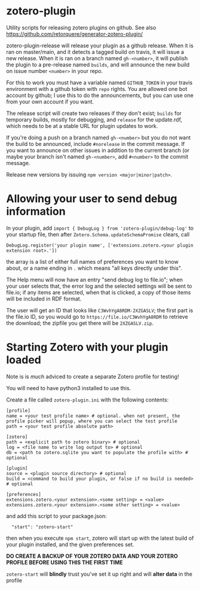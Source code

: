 # zotero-plugin

Utility scripts for releasing zotero plugins on github. See also https://github.com/retorquere/generator-zotero-plugin/

zotero-plugin-release will release your plugin as a github release.
When it is ran on master/main, and it detects a tagged build on travis,
it will issue a new release. When it is ran on a branch named
`gh-<number>`, it will publish the plugin to a pre-release named
`builds`, and will announce the new build on issue number `<number>`
in your repo.

For this to work you must have a variable named `GITHUB_TOKEN` in
your travis environment with a github token with `repo` rights. You
are allowed one bot account by github; I use this to do the
announcements, but you can use one from your own account if you
want.

The release script will create two releases if they don't exist;
`builds` for temporary builds, mostly for debugging, and `release`
for the update.rdf, which needs to be at a stable URL for plugin
updates to work.

If you're doing a push on a branch named `gh-<number>` but you do
not want the build to be announced, include `#norelease` in the
commit message. If you want to announce on other issues in addition
to the current branch (or maybe your branch isn't named `gh-<number>`,
add `#<number>` to the commit message.

Release new versions by issuing `npm version <major|minor|patch>`.

# Allowing your user to send debug information

In your plugin, add `import { DebugLog } from 'zotero-plugin/debug-log'` to your startup file, then
after `Zotero.Schema.updateSchemaPromise` clears, call

```
DebugLog.register('your plugin name', ['extensions.zotero.<your plugin extension root>.'])
```

the array is a list of either full names of preferences you want to know about, or a name ending in `.` which means "all keys directly under this".

The Help menu will now have an entry "send debug log to file.io"; when your user selects that, the error log and the selected settings will be sent to file.io; if any items are selected, when that is clicked, a copy of those items will be included in RDF format.

The user will get an ID that looks like `C3WvhYgA8RDM-2XZGASLV`; the first part is the file.io ID, so you would go to `https://file.io/C3WvhYgA8RDM` to retrieve the download; the zipfile you get there will be `2XZGASLV.zip`.

# Starting Zotero with your plugin loaded

Note is is *much* adviced to create a separate Zotero profile for testing!

You will need to have python3 installed to use this.

Create a file called `zotero-plugin.ini` with the following contents:

```
[profile]
name = <your test profile name> # optional. when not present, the profile picker will popup, where you can select the test profile
path = <your test profile absolute path>

[zotero]
path = <explicit path to zotero binary> # optional
log = <file name to write log output to> # optional
db = <path to zotero.sqlite you want to populate the profile with> # optional

[plugin]
source = <plugin source directory> # optional
build = <command to build your plugin, or false if no build is needed> # optional

[preferences]
extensions.zotero.<your extension>.<some setting> = <value>
extensions.zotero.<your extension>.<some other setting> = <value>
```

and add this script to your package.json:

```
  "start": "zotero-start"
```

then when you execute `npm start`, zotero will start up with the latest build of your plugin installed, and the given preferences set.

**DO CREATE A BACKUP OF YOUR ZOTERO DATA *AND* YOUR ZOTERO PROFILE BEFORE USING THIS THE FIRST TIME**

`zotero-start` will **blindly** trust you've set it up right and will **alter data** in the profile
